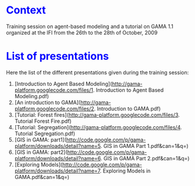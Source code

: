 

# <font color='blue'>Context</font>
Training session on agent-based modeling and a tutorial on GAMA 1.1 organized at the IFI from the 26th to the 28th of October, 2009

# <font color='blue'>List of presentations</font>
Here the list of the different presentations given during the training session:

  1. [Introduction to Agent Based Modeling](http://gama-platform.googlecode.com/files/1. Introduction to Agent Based Modeling.pdf)
  1. [An introduction to GAMA](http://gama-platform.googlecode.com/files/2. Introduction to GAMA.pdf)
  1. [Tutorial: Forest fires](http://gama-platform.googlecode.com/files/3. Tutorial Forest Fire.pdf)
  1. [Tutorial: Segregation](http://gama-platform.googlecode.com/files/4. Tutorial Segregation.pdf)
  1. [GIS in GAMA: part1](http://code.google.com/p/gama-platform/downloads/detail?name=5. GIS in GAMA Part 1.pdf&can=1&q=)
  1. [GIS in GAMA: part2](http://code.google.com/p/gama-platform/downloads/detail?name=6. GIS in GAMA Part 2.pdf&can=1&q=)
  1. [Exploring Models](http://code.google.com/p/gama-platform/downloads/detail?name=7. Exploring Models in GAMA.pdf&can=1&q=)